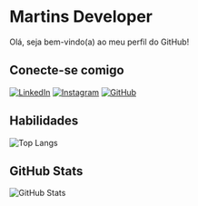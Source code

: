 # Martins Developer
Olá, seja bem-vindo(a) ao meu perfil do GitHub!
## Conecte-se comigo
[![LinkedIn](https://img.shields.io/badge/LinkedIn-d62828?style=for-the-badge&logo=linkedin&logoColor=ffe5ec)](https://www.linkedin.com/in/everton-martins-05a1131a8/)
[![Instagram](https://img.shields.io/badge/-Instagram-d62828?style=for-the-badge&logo=instagram&logoColor=ffe5ec)](https://www.instagram.com/tonzinho_martins/)
[![GitHub](https://img.shields.io/badge/GitHub-d62828?style=for-the-badge&logo=github&logoColor=ffe5ec)](https://github.com/martins1015)
## Habilidades
![Top Langs](https://github-readme-stats-git-masterrstaa-rickstaa.vercel.app/api/top-langs/?username=martins1015&layout=compact&bg_color=d62828&border_color=d62828&title_color=ffe5ec&text_color=ffe5ec&hide_title=true)
## GitHub Stats
![GitHub Stats](https://github-readme-stats.vercel.app/api?username=tonzinho-martins&theme=transparent&bg_color=d62828&border_color=d62828&show_icons=true&icon_color=ffd166&title_color=ffe5ec&text_color=ffe5ec&hide_title=true)
